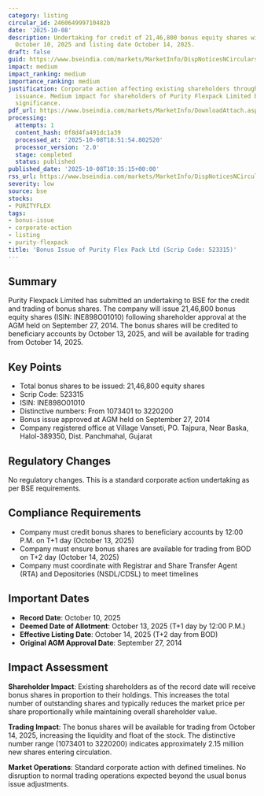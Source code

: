 ```yaml
---
category: listing
circular_id: 246064999710482b
date: '2025-10-08'
description: Undertaking for credit of 21,46,800 bonus equity shares with record date
  October 10, 2025 and listing date October 14, 2025.
draft: false
guid: https://www.bseindia.com/markets/MarketInfo/DispNoticesNCirculars.aspx?Noticeid={ADF71F23-EF07-4684-A0F9-A941C54A5DD1}&noticeno=20251008-16&dt=10/08/2025&icount=16&totcount=67&flag=0
impact: medium
impact_ranking: medium
importance_ranking: medium
justification: Corporate action affecting existing shareholders through bonus share
  issuance. Medium impact for shareholders of Purity Flexpack Limited but not market-wide
  significance.
pdf_url: https://www.bseindia.com/markets/MarketInfo/DownloadAttach.aspx?id=20251008-16&attachedId=c1e3451f-1739-4ac6-876d-2ce0c9713297
processing:
  attempts: 1
  content_hash: 0f8d4fa491dc1a39
  processed_at: '2025-10-08T18:51:54.802520'
  processor_version: '2.0'
  stage: completed
  status: published
published_date: '2025-10-08T10:35:15+00:00'
rss_url: https://www.bseindia.com/markets/MarketInfo/DispNoticesNCirculars.aspx?Noticeid={ADF71F23-EF07-4684-A0F9-A941C54A5DD1}&noticeno=20251008-16&dt=10/08/2025&icount=16&totcount=67&flag=0
severity: low
source: bse
stocks:
- PURITYFLEX
tags:
- bonus-issue
- corporate-action
- listing
- purity-flexpack
title: 'Bonus Issue of Purity Flex Pack Ltd (Scrip Code: 523315)'
---
```


## Summary

Purity Flexpack Limited has submitted an undertaking to BSE for the credit and trading of bonus shares. The company will issue 21,46,800 bonus equity shares (ISIN: INE898O01010) following shareholder approval at the AGM held on September 27, 2014. The bonus shares will be credited to beneficiary accounts by October 13, 2025, and will be available for trading from October 14, 2025.

## Key Points

- Total bonus shares to be issued: 21,46,800 equity shares
- Scrip Code: 523315
- ISIN: INE898O01010
- Distinctive numbers: From 1073401 to 3220200
- Bonus issue approved at AGM held on September 27, 2014
- Company registered office at Village Vanseti, PO. Tajpura, Near Baska, Halol-389350, Dist. Panchmahal, Gujarat

## Regulatory Changes

No regulatory changes. This is a standard corporate action undertaking as per BSE requirements.

## Compliance Requirements

- Company must credit bonus shares to beneficiary accounts by 12:00 P.M. on T+1 day (October 13, 2025)
- Company must ensure bonus shares are available for trading from BOD on T+2 day (October 14, 2025)
- Company must coordinate with Registrar and Share Transfer Agent (RTA) and Depositories (NSDL/CDSL) to meet timelines

## Important Dates

- **Record Date**: October 10, 2025
- **Deemed Date of Allotment**: October 13, 2025 (T+1 day by 12:00 P.M.)
- **Effective Listing Date**: October 14, 2025 (T+2 day from BOD)
- **Original AGM Approval Date**: September 27, 2014

## Impact Assessment

**Shareholder Impact**: Existing shareholders as of the record date will receive bonus shares in proportion to their holdings. This increases the total number of outstanding shares and typically reduces the market price per share proportionally while maintaining overall shareholder value.

**Trading Impact**: The bonus shares will be available for trading from October 14, 2025, increasing the liquidity and float of the stock. The distinctive number range (1073401 to 3220200) indicates approximately 2.15 million new shares entering circulation.

**Market Operations**: Standard corporate action with defined timelines. No disruption to normal trading operations expected beyond the usual bonus issue adjustments.